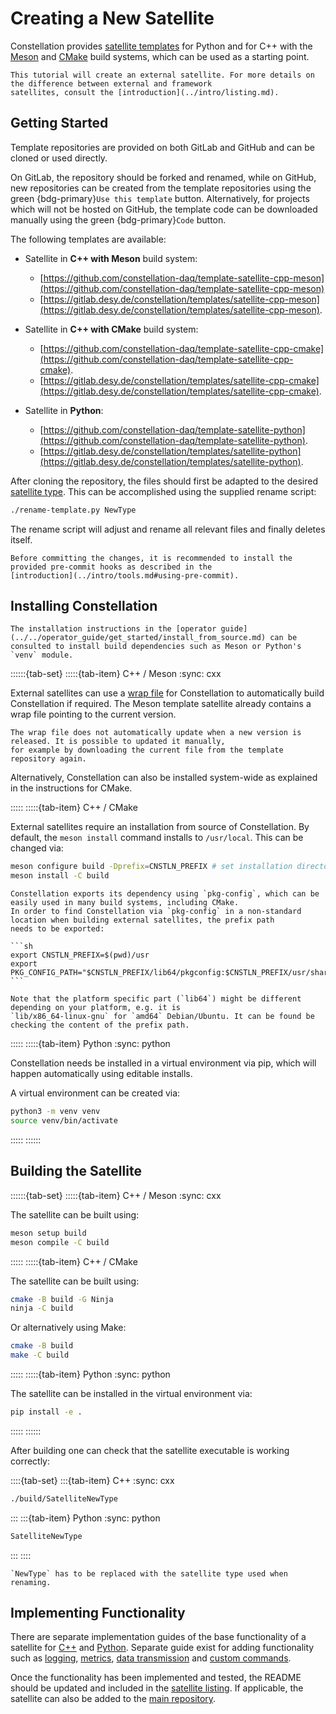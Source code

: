 # Creating a New Satellite

Constellation provides [satellite templates](https://gitlab.desy.de/constellation/templates) for Python and for C++ with the
[Meson](https://mesonbuild.com/) and [CMake](https://cmake.org/) build systems, which can be used as a starting point.

```{seealso}
This tutorial will create an external satellite. For more details on the difference between external and framework
satellites, consult the [introduction](../intro/listing.md).
```

## Getting Started

Template repositories are provided on both GitLab and GitHub and can be cloned or used directly.

On GitLab, the repository should be forked and renamed, while on GitHub, new repositories can be created from the template
repositories using the green {bdg-primary}`Use this template` button. Alternatively, for projects which will not be hosted on GitHub, the
template code can be downloaded manually using the green {bdg-primary}`Code` button.

The following templates are available:

* Satellite in **C++ with Meson** build system:

  * [https://github.com/constellation-daq/template-satellite-cpp-meson](https://github.com/constellation-daq/template-satellite-cpp-meson)
  * [https://gitlab.desy.de/constellation/templates/satellite-cpp-meson](https://gitlab.desy.de/constellation/templates/satellite-cpp-meson).

* Satellite in **C++ with CMake** build system:

  * [https://github.com/constellation-daq/template-satellite-cpp-cmake](https://github.com/constellation-daq/template-satellite-cpp-cmake).
  * [https://gitlab.desy.de/constellation/templates/satellite-cpp-cmake](https://gitlab.desy.de/constellation/templates/satellite-cpp-cmake).

* Satellite in **Python**:

  * [https://github.com/constellation-daq/template-satellite-python](https://github.com/constellation-daq/template-satellite-python).
  * [https://gitlab.desy.de/constellation/templates/satellite-python](https://gitlab.desy.de/constellation/templates/satellite-python).

After cloning the repository, the files should first be adapted to the desired
[satellite type](../../operator_guide/concepts/satellite.md#type-and-name). This can be accomplished using the supplied
rename script:

```sh
./rename-template.py NewType
```

The rename script will adjust and rename all relevant files and finally deletes itself.

```{seealso}
Before committing the changes, it is recommended to install the provided pre-commit hooks as described in the
[introduction](../intro/tools.md#using-pre-commit).
```

## Installing Constellation

```{seealso}
The installation instructions in the [operator guide](../../operator_guide/get_started/install_from_source.md) can be
consulted to install build dependencies such as Meson or Python's `venv` module.
```

::::::{tab-set}
:::::{tab-item} C++ / Meson
:sync: cxx

External satellites can use a [wrap file](https://mesonbuild.com/Wrap-dependency-system-manual.html) for Constellation to
automatically build Constellation if required. The Meson template satellite already contains a wrap file pointing to the
current version.

```{attention}
The wrap file does not automatically update when a new version is released. It is possible to updated it manually,
for example by downloading the current file from the template repository again.
```

Alternatively, Constellation can also be installed system-wide as explained in the instructions for CMake.

:::::
:::::{tab-item} C++ / CMake

External satellites require an installation from source of Constellation. By default, the `meson install` command installs to
`/usr/local`. This can be changed via:

```sh
meson configure build -Dprefix=CNSTLN_PREFIX # set installation directory here, e.g. `$(pwd)/usr`
meson install -C build
```

````{note}
Constellation exports its dependency using `pkg-config`, which can be easily used in many build systems, including CMake.
In order to find Constellation via `pkg-config` in a non-standard location when building external satellites, the prefix path
needs to be exported:

```sh
export CNSTLN_PREFIX=$(pwd)/usr
export PKG_CONFIG_PATH="$CNSTLN_PREFIX/lib64/pkgconfig:$CNSTLN_PREFIX/usr/share/pkgconfig"
```

Note that the platform specific part (`lib64`) might be different depending on your platform, e.g. it is
`lib/x86_64-linux-gnu` for `amd64` Debian/Ubuntu. It can be found be checking the content of the prefix path.
````

:::::
:::::{tab-item} Python
:sync: python

Constellation needs be installed in a virtual environment via pip, which will happen automatically using editable installs.

A virtual environment can be created via:

```sh
python3 -m venv venv
source venv/bin/activate
```

:::::
::::::

## Building the Satellite

::::::{tab-set}
:::::{tab-item} C++ / Meson
:sync: cxx

The satellite can be built using:

```sh
meson setup build
meson compile -C build
```

:::::
:::::{tab-item} C++ / CMake

The satellite can be built using:

```sh
cmake -B build -G Ninja
ninja -C build
```

Or alternatively using Make:

```sh
cmake -B build
make -C build
```

:::::
:::::{tab-item} Python
:sync: python

The satellite can be installed in the virtual environment via:

```sh
pip install -e .
```

:::::
::::::

After building one can check that the satellite executable is working correctly:

::::{tab-set}
:::{tab-item} C++
:sync: cxx

```sh
./build/SatelliteNewType
```

:::
:::{tab-item} Python
:sync: python

```sh
SatelliteNewType
```

:::
::::

```{note}
`NewType` has to be replaced with the satellite type used when renaming.
```

## Implementing Functionality

There are separate implementation guides of the base functionality of a satellite for [C++](satellite_cxx.md) and
[Python](satellite_py.md). Separate guide exist for adding functionality such as [logging](../functionality/logging.md),
[metrics](../functionality/metrics.md), [data transmission](../functionality/data_transmission.md) and
[custom commands](../functionality/custom_commands.md).

Once the functionality has been implemented and tested, the README should be updated and included in the
[satellite listing](../intro/listing.md#listing-an-external-satellite-in-the-library).
If applicable, the satellite can also be added to the [main repository](../howtos/migrate_external_satellite.md).
